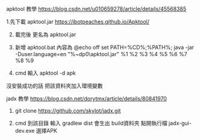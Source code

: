apktool 教學
https://blog.csdn.net/u010659278/article/details/45568385

1.先下載 apktool.jar
https://ibotpeaches.github.io/Apktool/ 

2. 載完後 更名為 apktool.jar

3. 新增 apktool.bat 內容為
@echo off
set PATH=%CD%;%PATH%;
java -jar -Duser.language=en "%~dp0\apktool.jar" %1 %2 %3 %4 %5 %6 %7 %8 %9

4. cmd 輸入 apktool -d apk

沒安裝成功的話 把該資料夾加入環境變數





jadx 教學
https://blog.csdn.net/dorytmx/article/details/80841970

1. git clone https://github.com/skylot/jadx.git

2. cmd 到該目錄 輸入 gradlew dist
會生出 build資料夾 點開執行檔 jadx-gui-dev.exe 選擇APK


